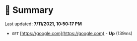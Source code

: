 # 📖 Summary
Last updated: **7/11/2021, 10:50:17 PM**

- `GET` [https://google.com](https://google.com) - **Up** (139ms)
